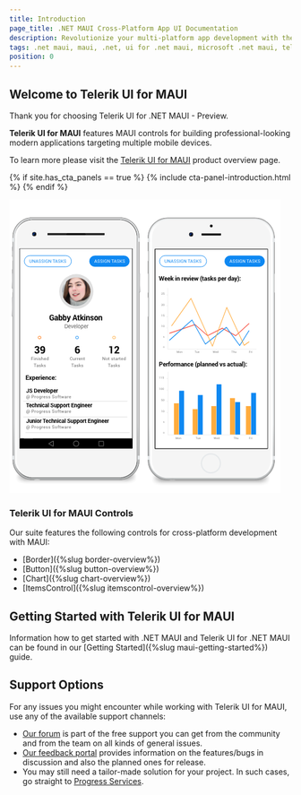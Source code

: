```yaml
---
title: Introduction
page_title: .NET MAUI Cross-Platform App UI Documentation
description: Revolutionize your multi-platform app development with the preview version of Telerik UI for MAUI
tags: .net maui, maui, .net, ui for .net maui, microsoft .net maui, telerik ui for maui
position: 0
---
```


## Welcome to Telerik UI for MAUI

Thank you for choosing Telerik UI for .NET MAUI - Preview.

**Telerik UI for MAUI** features MAUI controls for building professional-looking modern applications targeting multiple mobile devices.

To learn more please visit the [Telerik UI for MAUI](http://www.telerik.com/maui-ui) product overview page.

{% if site.has_cta_panels == true %}
{% include cta-panel-introduction.html %}
{% endif %}

![Telerik UI for MAUI](front-image.png)

### Telerik UI for MAUI Controls

Our suite features the following controls for cross-platform development with MAUI:

* [Border]({%slug border-overview%})
* [Button]({%slug button-overview%})
* [Chart]({%slug chart-overview%})
* [ItemsControl]({%slug itemscontrol-overview%})

## Getting Started with Telerik UI for MAUI

Information how to get started with .NET MAUI and Telerik UI for .NET MAUI can be found in our [Getting Started]({%slug maui-getting-started%}) guide.

## Support Options

For any issues you might encounter while working with Telerik UI for MAUI, use any of the available support channels:

* [Our forum](https://www.telerik.com/forums/maui) is part of the free support you can get from the community and from the team on all kinds of general issues.
* [Our feedback portal](https://feedback.telerik.com/maui) provides information on the features/bugs in discussion and also the planned ones for release.
* You may still need a tailor-made solution for your project. In such cases, go straight to [Progress Services](https://www.progress.com/services).


